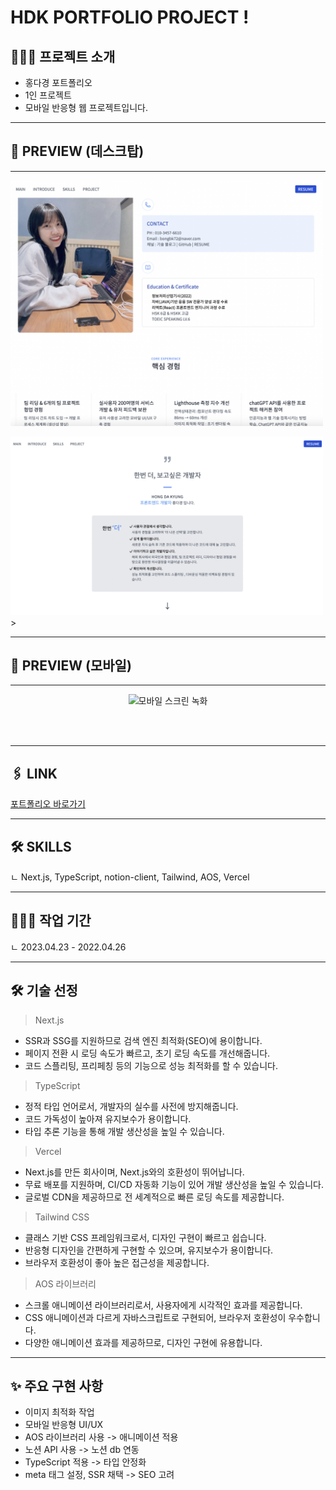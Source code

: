 # HDK PORTFOLIO PROJECT !

## 👩🏻‍💻 프로젝트 소개

- 홍다경 포트폴리오
- 1인 프로젝트
- 모바일 반응형 웹 프로젝트입니다.

<hr/>

## 👀 PREVIEW (데스크탑)

<hr/>

<img
 width="500px"
 src="public/images/screen4.png" alt="프로젝트 소개 이미지"/>

<img width="500px" src="public/images/screen1.png" alt="프로젝트 소개 이미지"/> >

<hr/>

## 👀 PREVIEW (모바일)

<hr/>

<p align="center">
  <img width="200px" src="public/images/mobileRecord.gif" alt="모바일 스크린 녹화"/>
</p>

<br/>

<br/>
<hr/>

## 🖇 LINK

[포트폴리오 바로가기](https://hongdakyung.vercel.app/)

<hr/>

## 🛠 SKILLS

ㄴ Next.js, TypeScript, notion-client, Tailwind, AOS, Vercel

<hr/>

## 👩🏻‍💻 작업 기간

ㄴ 2023.04.23 - 2022.04.26

<hr/>

## 🛠 기술 선정

> Next.js

- SSR과 SSG를 지원하므로 검색 엔진 최적화(SEO)에 용이합니다.
- 페이지 전환 시 로딩 속도가 빠르고, 초기 로딩 속도를 개선해줍니다.
- 코드 스플리팅, 프리페칭 등의 기능으로 성능 최적화를 할 수 있습니다.

> TypeScript

- 정적 타입 언어로서, 개발자의 실수를 사전에 방지해줍니다.
- 코드 가독성이 높아져 유지보수가 용이합니다.
- 타입 추론 기능을 통해 개발 생산성을 높일 수 있습니다.

> Vercel

- Next.js를 만든 회사이며, Next.js와의 호환성이 뛰어납니다.
- 무료 배포를 지원하며, CI/CD 자동화 기능이 있어 개발 생산성을 높일 수 있습니다.
- 글로벌 CDN을 제공하므로 전 세계적으로 빠른 로딩 속도를 제공합니다.

> Tailwind CSS

- 클래스 기반 CSS 프레임워크로서, 디자인 구현이 빠르고 쉽습니다.
- 반응형 디자인을 간편하게 구현할 수 있으며, 유지보수가 용이합니다.
- 브라우저 호환성이 좋아 높은 접근성을 제공합니다.

> AOS 라이브러리

- 스크롤 애니메이션 라이브러리로서, 사용자에게 시각적인 효과를 제공합니다.
- CSS 애니메이션과 다르게 자바스크립트로 구현되어, 브라우저 호환성이 우수합니다.
- 다양한 애니메이션 효과를 제공하므로, 디자인 구현에 유용합니다.

<hr/>

## ✨ 주요 구현 사항

- 이미지 최적화 작업
- 모바일 반응형 UI/UX
- AOS 라이브러리 사용 -> 애니메이션 적용
- 노션 API 사용 -> 노션 db 연동
- TypeScript 적용 -> 타입 안정화
- meta 태그 설정, SSR 채택 -> SEO 고려
